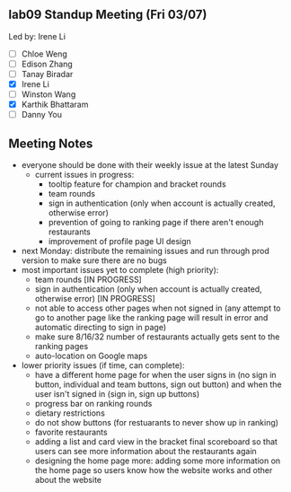 ## lab09 Standup Meeting (Fri 03/07)
Led by: Irene Li

- [ ] Chloe Weng
- [ ] Edison Zhang
- [ ] Tanay Biradar
- [x] Irene Li 
- [ ] Winston Wang
- [x] Karthik Bhattaram
- [ ] Danny You

## Meeting Notes

- everyone should be done with their weekly issue at the latest Sunday
  - current issues in progress:
    - tooltip feature for champion and bracket rounds
    - team rounds
    - sign in authentication (only when account is actually created, otherwise error)
    - prevention of going to ranking page if there aren't enough restaurants
    - improvement of profile page UI design
- next Monday: distribute the remaining issues and run through prod version to make sure there are no bugs
- most important issues yet to complete (high priority):
  - team rounds [IN PROGRESS]
  - sign in authentication (only when account is actually created, otherwise error) [IN PROGRESS]
  - not able to access other pages when not signed in (any attempt to go to another page like the ranking page will result in error and automatic directing to sign in page)
  - make sure 8/16/32 number of restaurants actually gets sent to the ranking pages
  - auto-location on Google maps
- lower priority issues (if time, can complete):
  - have a different home page for when the user signs in (no sign in button, individual and team buttons, sign out button) and when the user isn't signed in (sign in, sign up buttons)
  - progress bar on ranking rounds
  - dietary restrictions
  - do not show buttons (for restuarants to never show up in ranking)
  - favorite restaurants
  - adding a list and card view in the bracket final scoreboard so that users can see more information about the restaurants again
  - designing the home page more: adding some more information on the home page so users know how the website works and other about the website
